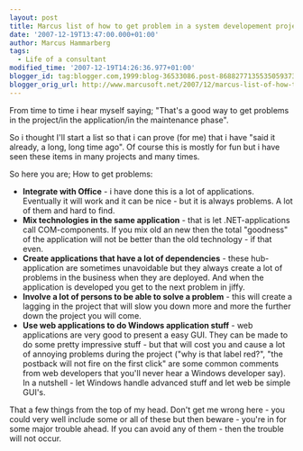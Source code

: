 ```yaml
---
layout: post
title: Marcus list of how to get problem in a system developement project
date: '2007-12-19T13:47:00.000+01:00'
author: Marcus Hammarberg
tags:
  - Life of a consultant
modified_time: '2007-12-19T14:26:36.977+01:00'
blogger_id: tag:blogger.com,1999:blog-36533086.post-8688277135535059373
blogger_orig_url: http://www.marcusoft.net/2007/12/marcus-list-of-how-to-get-problem-in.html
---
```


From time to time i hear myself saying; "That's a good way to get
problems in the project/in the application/in the maintenance
phase".

So i thought I'll start a list so that i can prove (for me) that i have
"said it already, a long, long time ago". Of course this is mostly for
fun but i have seen these items in many projects and many times.

So here you are; How to get problems:

- **Integrate with Office** - i have done this is a lot of
    applications. Eventually it will work and it can be nice - but it is
    always problems. A lot of them and hard to find.
- **Mix technologies in the same application** - that is let
    .NET-applications call COM-components. If you mix old an new then
    the total "goodness" of the application will not be better than the
    old technology - if that even.
- **Create applications that have a lot of <span id="SPELLING_ERROR_1"
    class="blsp-spelling-corrected">dependencies** - these
    hub-application are sometimes unavoidable but they always create a
    lot of problems in the business when they are deployed. And when the
    application is developed you get to the next problem in jiffy.
- **Involve a lot of persons to be able to solve a problem** - this
    will create a lagging in the project that will slow you down more
    and more the further down the project you will come.
- **Use <span id="SPELLING_ERROR_2"
    class="blsp-spelling-corrected">web applications to do
    Windows application stuff** - web applications are very good to
    present a easy GUI. They can be made to do some pretty impressive
    stuff - but that will cost you and cause a lot of annoying problems
    during the project ("why is that label red?", "the <span
    id="SPELLING_ERROR_3" class="blsp-spelling-error">postback
    will not fire on the first click" are some common comments from web
    developers that you'll never hear a Windows developer say).
    In a nutshell - let Windows handle advanced stuff and let web be
    simple GUI's.

That a few things from the top of my head. Don't get me wrong here - you
could very well include some or all of these but then beware - you're in
for some major trouble ahead. If you can avoid any of them - then the
trouble will not occur.
